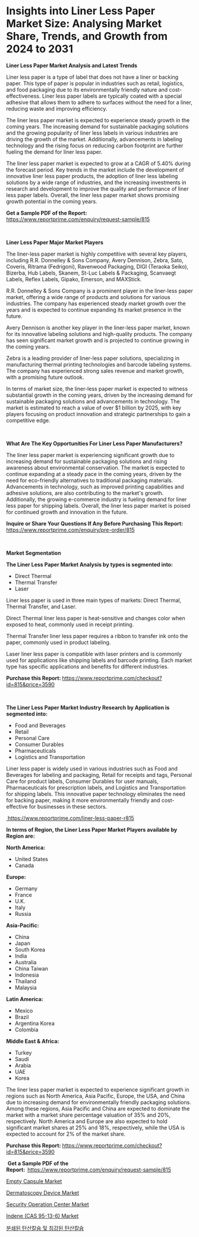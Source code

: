 <p><h1>Insights into Liner Less Paper Market Size: Analysing Market Share, Trends, and Growth from 2024 to 2031</h1></p><p><strong>Liner Less Paper Market Analysis and Latest Trends</strong></p>
<p><p>Liner less paper is a type of label that does not have a liner or backing paper. This type of paper is popular in industries such as retail, logistics, and food packaging due to its environmentally friendly nature and cost-effectiveness. Liner less paper labels are typically coated with a special adhesive that allows them to adhere to surfaces without the need for a liner, reducing waste and improving efficiency.</p><p>The liner less paper market is expected to experience steady growth in the coming years. The increasing demand for sustainable packaging solutions and the growing popularity of liner less labels in various industries are driving the growth of the market. Additionally, advancements in labeling technology and the rising focus on reducing carbon footprint are further fueling the demand for liner less paper.</p><p>The liner less paper market is expected to grow at a CAGR of 5.40% during the forecast period. Key trends in the market include the development of innovative liner less paper products, the adoption of liner less labeling solutions by a wide range of industries, and the increasing investments in research and development to improve the quality and performance of liner less paper labels. Overall, the liner less paper market shows promising growth potential in the coming years.</p></p>
<p><strong>Get a Sample PDF of the Report:&nbsp;</strong> <a href="https://www.reportprime.com/enquiry/request-sample/815">https://www.reportprime.com/enquiry/request-sample/815</a></p>
<p>&nbsp;</p>
<p><strong>Liner Less Paper Major Market Players</strong></p>
<p><p>The liner-less paper market is highly competitive with several key players, including R.R. Donnelley & Sons Company, Avery Dennison, Zebra, Sato, Coveris, Ritrama (Fedrigoni), Ravenwood Packaging, DIGI (Teraoka Seiko), Bizerba, Hub Labels, Skanem, St-Luc Labels & Packaging, Scanvaegt Labels, Reflex Labels, Gipako, Emerson, and MAXStick.</p><p>R.R. Donnelley & Sons Company is a prominent player in the liner-less paper market, offering a wide range of products and solutions for various industries. The company has experienced steady market growth over the years and is expected to continue expanding its market presence in the future.</p><p>Avery Dennison is another key player in the liner-less paper market, known for its innovative labeling solutions and high-quality products. The company has seen significant market growth and is projected to continue growing in the coming years.</p><p>Zebra is a leading provider of liner-less paper solutions, specializing in manufacturing thermal printing technologies and barcode labeling systems. The company has experienced strong sales revenue and market growth, with a promising future outlook.</p><p>In terms of market size, the liner-less paper market is expected to witness substantial growth in the coming years, driven by the increasing demand for sustainable packaging solutions and advancements in technology. The market is estimated to reach a value of over $1 billion by 2025, with key players focusing on product innovation and strategic partnerships to gain a competitive edge.</p></p>
<p>&nbsp;</p>
<p><strong>What Are The Key Opportunities For Liner Less Paper Manufacturers?</strong></p>
<p><p>The liner less paper market is experiencing significant growth due to increasing demand for sustainable packaging solutions and rising awareness about environmental conservation. The market is expected to continue expanding at a steady pace in the coming years, driven by the need for eco-friendly alternatives to traditional packaging materials. Advancements in technology, such as improved printing capabilities and adhesive solutions, are also contributing to the market's growth. Additionally, the growing e-commerce industry is fueling demand for liner less paper for shipping labels. Overall, the liner less paper market is poised for continued growth and innovation in the future.</p></p>
<p><strong>Inquire or Share Your Questions If Any Before Purchasing This Report:</strong> <a href="https://www.reportprime.com/enquiry/pre-order/815">https://www.reportprime.com/enquiry/pre-order/815</a></p>
<p>&nbsp;</p>
<p><strong>Market Segmentation</strong></p>
<p><strong>The Liner Less Paper Market Analysis by types is segmented into:</strong></p>
<p><ul><li>Direct Thermal</li><li>Thermal Transfer</li><li>Laser</li></ul></p>
<p><p>Liner less paper is used in three main types of markets: Direct Thermal, Thermal Transfer, and Laser. </p><p>Direct Thermal liner less paper is heat-sensitive and changes color when exposed to heat, commonly used in receipt printing. </p><p>Thermal Transfer liner less paper requires a ribbon to transfer ink onto the paper, commonly used in product labeling. </p><p>Laser liner less paper is compatible with laser printers and is commonly used for applications like shipping labels and barcode printing. Each market type has specific applications and benefits for different industries.</p></p>
<p><strong>Purchase this Report:&nbsp;</strong><a href="https://www.reportprime.com/checkout?id=815&price=3590">https://www.reportprime.com/checkout?id=815&price=3590</a></p>
<p>&nbsp;</p>
<p><strong>The Liner Less Paper Market Industry Research by Application is segmented into:</strong></p>
<p><ul><li>Food and Beverages</li><li>Retail</li><li>Personal Care</li><li>Consumer Durables</li><li>Pharmaceuticals</li><li>Logistics and Transportation</li></ul></p>
<p><p>Liner less paper is widely used in various industries such as Food and Beverages for labeling and packaging, Retail for receipts and tags, Personal Care for product labels, Consumer Durables for user manuals, Pharmaceuticals for prescription labels, and Logistics and Transportation for shipping labels. This innovative paper technology eliminates the need for backing paper, making it more environmentally friendly and cost-effective for businesses in these sectors.</p></p>
<p><a href="https://www.reportprime.com/liner-less-paper-r815">&nbsp;https://www.reportprime.com/liner-less-paper-r815</a></p>
<p><strong>In terms of Region, the Liner Less Paper Market Players available by Region are:</strong></p>
<p>
    <p> <strong> North America: </strong>
        <ul>
            <li>United States</li>
            <li>Canada</li>
        </ul>
        </p> 
    <p> <strong> Europe: </strong>
        <ul>
            <li>Germany</li>
            <li>France</li>
            <li>U.K.</li>
            <li>Italy</li>
            <li>Russia</li>
        </ul>
        </p> 
    <p> <strong> Asia-Pacific: </strong>
        <ul>
            <li>China</li>
            <li>Japan</li>
            <li>South Korea</li>
            <li>India</li>
            <li>Australia</li>
            <li>China Taiwan</li>
            <li>Indonesia</li>
            <li>Thailand</li>
            <li>Malaysia</li>
        </ul>
        </p> 
    <p> <strong> Latin America: </strong>
        <ul>
            <li>Mexico</li>
            <li>Brazil</li>
            <li>Argentina Korea</li>
            <li>Colombia</li>
        </ul>
        </p> 
    <p> <strong> Middle East & Africa: </strong>
        <ul>
            <li>Turkey</li>
            <li>Saudi</li>
            <li>Arabia</li>
            <li>UAE</li>
            <li>Korea</li>
        </ul>
    </p>
    </p>
<p><p>The liner less paper market is expected to experience significant growth in regions such as North America, Asia Pacific, Europe, the USA, and China due to increasing demand for environmentally friendly packaging solutions. Among these regions, Asia Pacific and China are expected to dominate the market with a market share percentage valuation of 35% and 20%, respectively. North America and Europe are also expected to hold significant market shares at 25% and 18%, respectively, while the USA is expected to account for 2% of the market share.</p></p>
<p><strong>Purchase this Report: </strong><a href="https://www.reportprime.com/checkout?id=815&price=3590">https://www.reportprime.com/checkout?id=815&price=3590</a></p>
<p>&nbsp;<strong>Get a Sample PDF of the Report:&nbsp;&nbsp;</strong><a href="https://www.reportprime.com/enquiry/request-sample/815">https://www.reportprime.com/enquiry/request-sample/815</a></p>
<p><strong></strong></p>
<p><p><a href="https://www.linkedin.com/pulse/global-empty-capsule-market-product-type-application-region-companies-rm5ie">Empty Capsule Market</a></p><p><a href="https://medium.com/@caseywiza1946/dermatoscopy-device-market-research-report-includes-analysis-on-market-size-share-and-growth-rate-9676733ad2a3">Dermatoscopy Device Market</a></p><p><a href="https://www.linkedin.com/pulse/emerging-trends-security-operation-center-market-global-outlook-ubqpc">Security Operation Center Market</a></p><p><a href="https://github.com/brendafegmorris532/Market-Research-Report-List-1/blob/main/indene-cas-95-13-6-market.md">Indene (CAS 95-13-6) Market</a></p><p><a href="https://medium.com/@rowedrowe/%EC%9C%A0%ED%98%95%EB%B3%84-%EC%A7%80%EB%A9%B4-%EC%B9%BC%EC%8A%98%ED%83%84%EC%82%B0%EC%B9%BC%EC%8A%98-gcc-%EC%B9%A8%EC%A0%84%EC%B9%BC%EC%8A%98%ED%83%84%EC%82%B0%EC%B9%BC%EC%8A%98-pcc-%EC%9C%BC%EB%A1%9C-%EA%B5%AC%EB%B6%84%EB%90%9C-%EC%A7%80%EB%A9%B4-%EB%B0%8F-%EC%B9%A8%EC%A0%84-%EC%B9%BC%EC%8A%98%ED%83%84%EC%82%B0%EC%B9%BC%EC%8A%98-%EC%8B%9C%EC%9E%A5-%EA%B7%9C%EB%AA%A8-%EB%B0%8F-%EC%A0%9C%ED%92%88%EB%B3%84-%ED%8F%AC%EC%9E%A5-%EA%B1%B4%EC%B6%95-%EB%B0%8F-%EA%B1%B4%EC%84%A4-%EC%9D%B8%EC%87%84-%EC%9A%B4%EC%86%A1-%EC%82%B0%EC%97%85-%EC%86%8C%EB%B9%84%EC%9E%90-359d8ebceb0b">분쇄된 탄산칼슘 및 침강된 탄산칼슘</a></p></p>